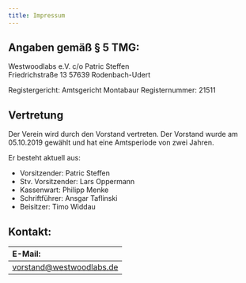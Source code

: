 ```yaml
---
title: Impressum
---
```


## Angaben gemäß § 5 TMG:
Westwoodlabs e.V.
c/o Patric Steffen  
Friedrichstraße 13 
57639 Rodenbach-Udert

Registergericht: Amtsgericht Montabaur
Registernummer: 21511

## Vertretung
Der Verein wird durch den Vorstand vertreten. Der Vorstand wurde am 05.10.2019 gewählt und hat eine Amtsperiode von zwei Jahren.

Er besteht aktuell aus:
- Vorsitzender: Patric Steffen
- Stv. Vorsitzender: Lars Oppermann
- Kassenwart: Philipp Menke
- Schriftführer: Ansgar Taflinski
- Beisitzer: Timo Widdau

## Kontakt:

| E-Mail:                |
| :--------------------- |
| vorstand@westwoodlabs.de |

